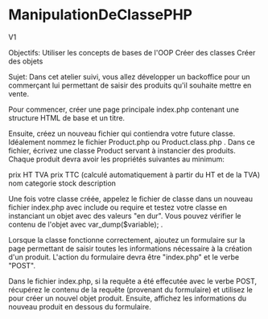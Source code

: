 # ManipulationDeClassePHP

V1 

Objectifs:
Utiliser les concepts de bases de l'OOP
Créer des classes
Créer des objets
 

Sujet:
Dans cet atelier suivi, vous allez développer un backoffice pour un commerçant lui permettant de saisir des produits qu'il souhaite mettre en vente.

 

Pour commencer, créer une page principale index.php contenant une structure HTML de base et un titre.

 

Ensuite, créez un nouveau fichier qui contiendra votre future classe. Idéalement nommez le fichier Product.php ou Product.class.php . Dans ce fichier, écrivez une classe Product servant à instancier des produits. Chaque produit devra avoir les propriétés suivantes au minimum:

prix HT
TVA
prix TTC (calculé automatiquement à partir du HT et de la TVA)
nom
categorie
stock
description
 

Une fois votre classe créée, appelez le fichier de classe dans un nouveau fichier index.php avec include ou require et testez votre classe en instanciant un objet avec des valeurs "en dur". Vous pouvez vérifier le contenu de l'objet avec var_dump($variable); .

 

Lorsque la classe fonctionne correctement, ajoutez un formulaire sur la page permettant de saisir toutes les informations nécessaire à la création d'un produit. L'action du formulaire devra être "index.php" et le verbe "POST".

 

Dans le fichier index.php, si la requête a été effecutée avec le verbe POST, récupérez le contenu de la requête (provenant du formulaire) et utilisez le pour créer un nouvel objet produit. Ensuite, affichez les informations du nouveau produit en dessous du formulaire.

